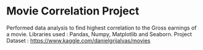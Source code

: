 # Movie Correlation Project
 Performed data analysis to find highest correlation to the Gross earnings of a movie.
 Libraries used : Pandas, Numpy, Matplotlib and Seaborn.
 Project Dataset : https://www.kaggle.com/danielgrijalvas/movies
